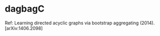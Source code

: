 # dagbagC
Ref: Learning directed acyclic graphs via bootstrap aggregating (2014). [arXiv:1406.2098]
